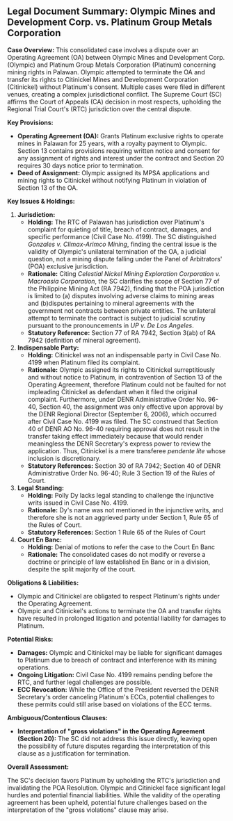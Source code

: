## Legal Document Summary: Olympic Mines and Development Corp. vs. Platinum Group Metals Corporation

**Case Overview:** This consolidated case involves a dispute over an Operating Agreement (OA) between Olympic Mines and Development Corp. (Olympic) and Platinum Group Metals Corporation (Platinum) concerning mining rights in Palawan. Olympic attempted to terminate the OA and transfer its rights to Citinickel Mines and Development Corporation (Citinickel) without Platinum's consent. Multiple cases were filed in different venues, creating a complex jurisdictional conflict. The Supreme Court (SC) affirms the Court of Appeals (CA) decision in most respects, upholding the Regional Trial Court's (RTC) jurisdiction over the central dispute.

**Key Provisions:**

*   **Operating Agreement (OA):** Grants Platinum exclusive rights to operate mines in Palawan for 25 years, with a royalty payment to Olympic. Section 13 contains provisions requiring written notice and consent for any assignment of rights and interest under the contract and Section 20 requires 30 days notice prior to termination.
*   **Deed of Assignment:** Olympic assigned its MPSA applications and mining rights to Citinickel without notifying Platinum in violation of Section 13 of the OA.

**Key Issues & Holdings:**

1.  **Jurisdiction:**
    *   **Holding:** The RTC of Palawan has jurisdiction over Platinum's complaint for quieting of title, breach of contract, damages, and specific performance (Civil Case No. 4199). The SC distinguished *Gonzales v. Climax-Arimco Mining*, finding the central issue is the validity of Olympic's unilateral termination of the OA, a judicial question, not a mining dispute falling under the Panel of Arbitrators' (POA) exclusive jurisdiction.
    *   **Rationale:** Citing *Celestial Nickel Mining Exploration Corporation v. Macroasia Corporation*, the SC clarifies the scope of Section 77 of the Philippine Mining Act (RA 7942), finding that the POA jurisdiction is limited to (a) disputes involving adverse claims to mining areas and (b)disputes pertaining to mineral agreements with the government not contracts between private entities. The unilateral attempt to terminate the contract is subject to judicial scrutiny pursuant to the pronouncements in *UP v. De Los Angeles*.
    *   **Statutory Reference:** Section 77 of RA 7942, Section 3(ab) of RA 7942 (definition of mineral agreement).
2.  **Indispensable Party:**
    *   **Holding:** Citinickel was not an indispensable party in Civil Case No. 4199 when Platinum filed its complaint.
    *   **Rationale:** Olympic assigned its rights to Citinickel surreptitiously and without notice to Platinum, in contravention of Section 13 of the Operating Agreement, therefore Platinum could not be faulted for not impleading Citinickel as defendant when it filed the original complaint. Furthermore, under DENR Administrative Order No. 96-40, Section 40, the assignment was only effective upon approval by the DENR Regional Director (September 6, 2006), which occurred after Civil Case No. 4199 was filed. The SC construed that Section 40 of DENR AO No. 96-40 requiring approval does not result in the transfer taking effect immediately because that would render meaningless the DENR Secretary's express power to review the application. Thus, Citinickel is a mere transferee *pendente lite* whose inclusion is discretionary.
    *   **Statutory References:** Section 30 of RA 7942; Section 40 of DENR Administrative Order No. 96-40; Rule 3 Section 19 of the Rules of Court.
3.  **Legal Standing:**
    *   **Holding:** Polly Dy lacks legal standing to challenge the injunctive writs issued in Civil Case No. 4199.
    *   **Rationale:** Dy's name was not mentioned in the injunctive writs, and therefore she is not an aggrieved party under Section 1, Rule 65 of the Rules of Court.
    *   **Statutory References:** Section 1 Rule 65 of the Rules of Court
4.  **Court En Banc:**
    *   **Holding:** Denial of motions to refer the case to the Court En Banc
    *   **Rationale:** The consolidated cases do not modify or reverse a doctrine or principle of law established En Banc or in a division, despite the split majority of the court.

**Obligations & Liabilities:**

*   Olympic and Citinickel are obligated to respect Platinum's rights under the Operating Agreement.
*   Olympic and Citinickel's actions to terminate the OA and transfer rights have resulted in prolonged litigation and potential liability for damages to Platinum.

**Potential Risks:**

*   **Damages:** Olympic and Citinickel may be liable for significant damages to Platinum due to breach of contract and interference with its mining operations.
*   **Ongoing Litigation:** Civil Case No. 4199 remains pending before the RTC, and further legal challenges are possible.
*   **ECC Revocation:** While the Office of the President reversed the DENR Secretary's order canceling Platinum's ECCs, potential challenges to these permits could still arise based on violations of the ECC terms.

**Ambiguous/Contentious Clauses:**

*   **Interpretation of "gross violations" in the Operating Agreement (Section 20):** The SC did not address this issue directly, leaving open the possibility of future disputes regarding the interpretation of this clause as a justification for termination.

**Overall Assessment:**

The SC's decision favors Platinum by upholding the RTC's jurisdiction and invalidating the POA Resolution. Olympic and Citinickel face significant legal hurdles and potential financial liabilities. While the validity of the operating agreement has been upheld, potential future challenges based on the interpretation of the "gross violations" clause may arise.
